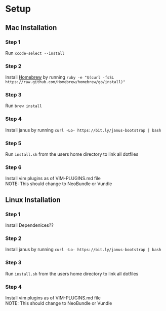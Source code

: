 # Setup

## Mac Installation

### Step 1
Run ```xcode-select --install```

### Step 2
Install [Homebrew](http://brew.sh/) by running ```ruby -e "$(curl -fsSL https://raw.github.com/Homebrew/homebrew/go/install)"```

### Step 3
Run ```brew install```

### Step 4
Install janus by running ```curl -Lo- https://bit.ly/janus-bootstrap | bash```

### Step 5
Run ```install.sh``` from the users home directory to link all dotfiles

### Step 6
Install vim plugins as of VIM-PLUGINS.md file  
NOTE: This should change to NeoBundle or Vundle

## Linux Installation

### Step 1
Install Dependenices??

### Step 2
Install janus by running ```curl -Lo- https://bit.ly/janus-bootstrap | bash```

### Step 3
Run ```install.sh``` from the users home directory to link all dotfiles

### Step 4
Install vim plugins as of VIM-PLUGINS.md file  
NOTE: This should change to NeoBundle or Vundle
